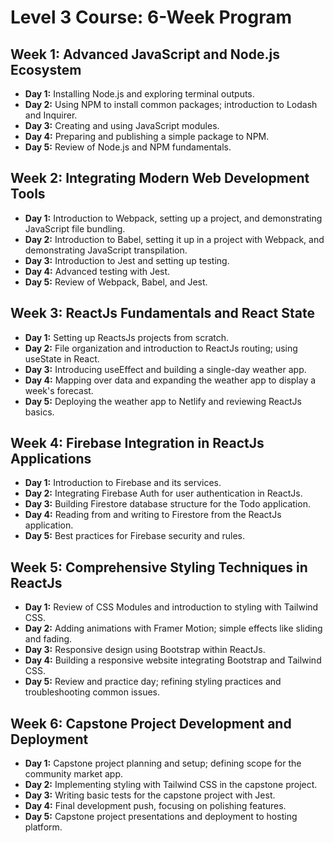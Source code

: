 # Level 3 Course: 6-Week Program

## Week 1: Advanced JavaScript and Node.js Ecosystem

- **Day 1:** Installing Node.js and exploring terminal outputs.
- **Day 2:** Using NPM to install common packages; introduction to Lodash and Inquirer.
- **Day 3:** Creating and using JavaScript modules.
- **Day 4:** Preparing and publishing a simple package to NPM.
- **Day 5:** Review of Node.js and NPM fundamentals.

## Week 2: Integrating Modern Web Development Tools

- **Day 1:** Introduction to Webpack, setting up a project, and demonstrating JavaScript file bundling.
- **Day 2:** Introduction to Babel, setting it up in a project with Webpack, and demonstrating JavaScript transpilation.
- **Day 3:** Introduction to Jest and setting up testing.
- **Day 4:** Advanced testing with Jest.
- **Day 5:** Review of Webpack, Babel, and Jest.

## Week 3: ReactJs Fundamentals and React State

- **Day 1:** Setting up ReactsJs projects from scratch.
- **Day 2:** File organization and introduction to ReactJs routing; using useState in React.
- **Day 3:** Introducing useEffect and building a single-day weather app.
- **Day 4:** Mapping over data and expanding the weather app to display a week's forecast.
- **Day 5:** Deploying the weather app to Netlify and reviewing ReactJs basics.

## Week 4: Firebase Integration in ReactJs Applications

- **Day 1:** Introduction to Firebase and its services.
- **Day 2:** Integrating Firebase Auth for user authentication in ReactJs.
- **Day 3:** Building Firestore database structure for the Todo application.
- **Day 4:** Reading from and writing to Firestore from the ReactJs application.
- **Day 5:** Best practices for Firebase security and rules.

## Week 5: Comprehensive Styling Techniques in ReactJs

- **Day 1:** Review of CSS Modules and introduction to styling with Tailwind CSS.
- **Day 2:** Adding animations with Framer Motion; simple effects like sliding and fading.
- **Day 3:** Responsive design using Bootstrap within ReactJs.
- **Day 4:** Building a responsive website integrating Bootstrap and Tailwind CSS.
- **Day 5:** Review and practice day; refining styling practices and troubleshooting common issues.

## Week 6: Capstone Project Development and Deployment

- **Day 1:** Capstone project planning and setup; defining scope for the community market app.
- **Day 2:** Implementing styling with Tailwind CSS in the capstone project.
- **Day 3:** Writing basic tests for the capstone project with Jest.
- **Day 4:** Final development push, focusing on polishing features.
- **Day 5:** Capstone project presentations and deployment to hosting platform.
